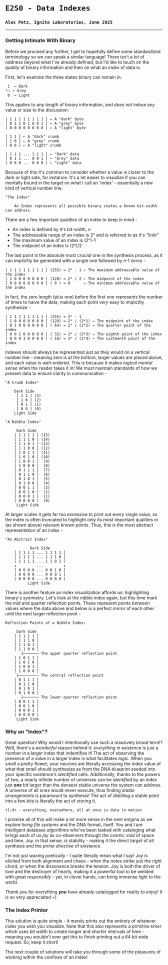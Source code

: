 # `E2S0 - Data Indexes`
### `Alex Petz, Ignite Laboratories, June 2025`

---

### Getting Intimate With Binary
Before we proceed any further, I get to hopefully define some standardized terminology so we can speak a similar 
language!  There isn't a lot of oddness beyond what I've already defined, but I'd like to touch on the _quality_ 
of binary information and then on what an _index_ of data is.

First, let's examine the three states binary can remain in:

     1  ← Dark
    ⁰⁄₁ ← Grey
     0  ← Light

This applies to _any length_ of binary information, and _does not_ imbue any value or size to the discussion:

    [ 1 1 1 1 1 1 1 1 ] ← A "dark" byte
    [ 0 1 1 0 1 0 0 1 ] ← A "grey" byte
    [ 0 0 0 0 0 0 0 0 ] ← A "light" byte

    [ 1 1 ] ← A "dark" crumb
    [ 1 0 ] ← A "grey" crumb
    [ 0 0 ] ← A "light" crumb

    [ 1 1 1 ... 1 1 1 ] ← "Dark" data
    [ 0 1 1 ... 0 0 1 ] ← "Grey" data
    [ 0 0 0 ... 0 0 0 ] ← "Light" data

Because of this it's common to consider whether a value is closer to the dark or light side, for instance.  It's
a lot easier to visualize if you can mentally bound in the target on what I call an 'index' - essentially a
new kind of vertical number line.

    "The Index"

        An Index represents all possible binary states a known bit-width can address.

There are a few important qualities of an index to keep in mind -

- An index is defined by it's bit-width, 𝑛
- The addressable range of an index is 2ⁿ and is referred to as it's "limit"
- The maximum value of an index is (2ⁿ)-1
- The midpoint of an index is (2ⁿ)/2

The last point is the absolute most _crucial_ one in the synthesis process, as it can implicitly be generated 
with a single one followed by 𝑛-1 zeros -

    [ 1 1 1 1 1 1 1 1 ] (255) = 2⁸ - 1 ← The maximum addressable value of the index
    [ 1 0 0 0 0 0 0 0 ] (128) = 2⁸ / 2 ← The midpoint of the index
    [ 0 0 0 0 0 0 0 0 ] ( 0 ) = 0      ← The minimum addressable value of the index

In fact, the zero length (plus one) before the first one represents the number of times to halve the data,
making each point _very_ easy to implicitly synthesize -

    [ 1 1 1 1 1 1 1 1 ] (255) = 2⁸ - 1 
    [ 1 0 0 0 0 0 0 0 ] (128) = 2⁸ / (2*1) ← The midpoint of the index
    [ 0 1 0 0 0 0 0 0 ] ( 64) = 2⁸ / (2*2) ← The quarter point of the index
    [ 0 0 1 0 0 0 0 0 ] ( 32) = 2⁸ / (2*3) ← The eighth point of the index
    [ 0 0 0 1 0 0 0 0 ] ( 16) = 2⁸ / (2*4) ← The sixteenth point of the index

Indexes should always be represented just as they would on a vertical number line - meaning zero is at the 
bottom, larger values are placed above, and each value is well-ordered.  This is because it makes _logical
mental sense_ when the reader takes it in!  We must maintain standards of how we present data to ensure
clarity in communication -

    "A Crumb Index"

        Dark Side
         [ 1 1 ] (3)
         [ 1 0 ] (2)
         [ 0 1 ] (1)
         [ 0 0 ] (0)
        Light Side

    "A Nibble Index"

         Dark Side
        [ 1 1 1 1 ] (15)
        [ 1 1 1 0 ] (14)
        [ 1 1 0 1 ] (13)
        [ 1 1 0 0 ] (12)
        [ 1 0 1 1 ] (11)
        [ 1 0 1 0 ] (10)
        [ 1 0 0 1 ]  (9)
        [ 1 0 0 0 ]  (8)
        [ 0 1 1 1 ]  (7)
        [ 0 1 1 0 ]  (6)
        [ 0 1 0 1 ]  (5)
        [ 0 1 0 0 ]  (4)
        [ 0 0 1 1 ]  (3)
        [ 0 0 1 0 ]  (2)
        [ 0 0 0 1 ]  (1)
        [ 0 0 0 0 ]  (0)
         Light Side

At larger scales it gets far too excessive to print out every single value, so the index is often truncated 
to highlight only its most important qualities or (as shown above) relevant known _points_.  Thus, this is 
the most abstract representation of an index -

    "An Abstract Index"

               Dark Side
        [ 1 1 1 1 ... 1 1 1 1 ] 
        [ 1 1 1 1 ... 1 1 1 0 ]
        [ 1 1 1 1 ... 1 1 0 1 ]
        ↕         ...         ↕
        [ 0 0 0 0 ... 0 0 1 0 ]
        [ 0 0 0 0 ... 0 0 0 1 ]
        [ 0 0 0 0 ... 0 0 0 0 ]
              Light Side

There is another feature an index visualization affords us: highlighting binary's _symmetry._  Let's look at the
nibble index again, but this time mark the mid and quarter reflection points.  These represent points _between_
values where the data above and below is a perfect mirror of each other until the next larger reflection point -

    Reflection Points of a Nibble Index:

         Dark Side
        [ 1 1 1 1 ] 
        [ 1 1 1 0 ]
        [ 1 1 0 1 ]
        [ 1 1 0 0 ]
           ├─────── The upper quarter reflection point
        [ 1 0 1 1 ]
        [ 1 0 1 0 ]
        [ 1 0 0 1 ]
        [ 1 0 0 0 ]
         ├───────── The central reflection point
        [ 0 1 1 1 ]
        [ 0 1 1 0 ]
        [ 0 1 0 1 ]
        [ 0 1 0 0 ]
           ├─────── The lower quarter reflection point
        [ 0 0 1 1 ]
        [ 0 0 1 0 ]
        [ 0 0 0 1 ]
        [ 0 0 0 0 ]
         Light Side

### Why an "Index"?

Great question!  Why would I intentionally use such a massively _broad_ term!? Well, there's a _wonderful_ reason behind 
it: _everything_ in existence is just a number in a larger index that indentifies it! The act of observing the presence 
of a value in a larger index is what facilitates _logic._  When you _smell_ a pretty flower, your neurons are literally 
accessing the index value of what that smell should synthesize as from the DNA blueprint seeded into _your_ specific 
existence's _identified_ cells.  Additionally, thanks to the powers of two, a nearly infinite number of universes can 
be _identified_ by an index just **_one_** bit larger than the densest stable universe the system can address.  A 
universe of all ones would never execute, thus finding _stable_ arrangements is paramount to synthesis!  The act of 
_distilling_ a stable point into a few bits is literally the act of _storing_ it.

    tl;dr - everything, everywhere, all at once is data in motion

I promise all of this will make a lot more sense in the next enigma as we explore _living file systems_ and the DNA
format, itself.  You and I are intelligent database _algorithms_ who've been tasked with cataloging what brings each 
of us _joy_ as co-observers through the cosmic void of space and time.  _Joy,_ in that sense, _is_ stability - making
it the direct _target_ of all synthesis and the _prime directive_ of existence.

I'm not just waxing poetically - I quite literally mean what I say!  Joy is elicited from both alignment and chaos - 
when the notes strike just the right chord, or when the dissonance breaks the tension.  Joy is both the driver of love 
and the destroyer of hearts, making it a powerful tool to be weilded with great _responsibly_ - yet, in clever hands, 
can bring immense light to the world.

_Thank you_ for everything _**you**_ have already catalogged for reality to *en*joy!  It is so very appreciated =)

### The Index Printer

This solution is quite simple - it merely prints out the entirety of whatever index you wish you visualize.
Note that this also represents a primitive _timer_ which uses bit width to create longer and shorter intervals of
time - meaning you wouldn't ever get this to finish printing out a 64 bit wide request.  So, keep it short!

The next couple of solutions will take you through some of the pleasures of working within the confines of an index!